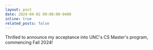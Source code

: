 ```yaml
---
layout: post
date: 2024-04-02 09:00:00-0400
inline: true
related_posts: false
---
```


Thrilled to announce my acceptance into UNC's CS Master's program, commencing Fall 2024!